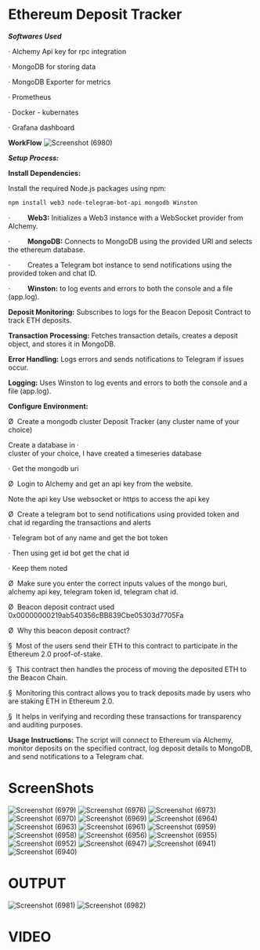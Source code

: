 # Ethereum Deposit Tracker

***Softwares Used***

·
Alchemy Api key for rpc integration


·
MongoDB for storing data

·
MongoDB Exporter for metrics

·
Prometheus

·
Docker - kubernates

·
Grafana dashboard


**WorkFlow**
![Screenshot (6980)](https://github.com/user-attachments/assets/52db8176-4db3-47da-85b0-3d87188b6ae4)

***Setup Process:***



**Install Dependencies:**



Install the required Node.js packages using npm:



```bash
npm install web3 node-telegram-bot-api mongodb Winston
```


·        
**Web3:** Initializes a Web3 instance with a WebSocket provider from Alchemy.

·        
**MongoDB:** Connects to MongoDB using the provided
URI and selects the ethereum database.

·        
Creates a Telegram bot instance to send
notifications using the provided token and chat ID.

·        
**Winston:** to log events and errors to both the
console and a file (app.log).



**Deposit Monitoring:**
Subscribes to logs for the Beacon Deposit Contract to track ETH deposits.

**Transaction Processing:**
Fetches transaction details, creates a deposit object, and stores it in MongoDB.

**Error Handling:**
Logs errors and sends notifications to Telegram if issues occur.

**Logging:**
Uses Winston to log events and errors to both the console and a file (app.log).



**Configure Environment:**

Ø 
Create a mongodb cluster Deposit Tracker (any
cluster name of your choice)


Create a database in
·    
cluster of your choice, I have created a timeseries database

·
Get the mongodb uri


Ø 
Login to Alchemy and get an api key from the
website.


Note the api key
Use websocket or https to
      access the api key

Ø 
Create a telegram bot to send notifications using
provided token and chat id regarding the transactions and alerts

·
Telegram bot of any name and get the bot token

·
Then using get id bot get the chat id 

·
Keep them noted


Ø 
Make sure you enter the correct inputs values of the mongo buri, alchemy api key, telegram token id, telegram chat id.

Ø 
Beacon deposit contract used 0x00000000219ab540356cBB839Cbe05303d7705Fa


Ø 
Why this beacon deposit contract?


§ 
Most of the users send their ETH to this
contract to participate in the Ethereum 2.0 proof-of-stake.


§ 
This contract then handles the process of moving
the deposited ETH to the Beacon Chain.


§ 
Monitoring this contract allows you to track
deposits made by users who are staking ETH in Ethereum 2.0.


§ 
It helps in verifying and recording these
transactions for transparency and auditing purposes.


**Usage Instructions:**
The script will connect to Ethereum via Alchemy, monitor deposits on the specified contract, log deposit details to MongoDB, and send notifications to a Telegram chat.


# ScreenShots


![Screenshot (6979)](https://github.com/user-attachments/assets/659a896c-c01b-4114-8372-8972cc9b3927)
![Screenshot (6976)](https://github.com/user-attachments/assets/92873142-8254-45f3-90a5-85dfe685b9a2)
![Screenshot (6973)](https://github.com/user-attachments/assets/31345a76-a6cf-4efc-8c91-8fe335604067)
![Screenshot (6970)](https://github.com/user-attachments/assets/2342d48f-677c-46c4-8668-aae17cbe441a)
![Screenshot (6969)](https://github.com/user-attachments/assets/4bb45fda-b546-4614-9b2c-dfb02114d55c)
![Screenshot (6964)](https://github.com/user-attachments/assets/61aade44-18ae-40ba-87a3-28b5624dd524)
![Screenshot (6963)](https://github.com/user-attachments/assets/62f80932-1c40-44e6-bca4-f4b8fa026cfd)
![Screenshot (6961)](https://github.com/user-attachments/assets/bb1eb2e7-2767-41c8-bdaf-cc11b246af1a)
![Screenshot (6959)](https://github.com/user-attachments/assets/3126034f-fba3-4cef-8098-6089afb11c5d)
![Screenshot (6958)](https://github.com/user-attachments/assets/3d6d34da-9767-4322-9511-5b60e5f68629)
![Screenshot (6956)](https://github.com/user-attachments/assets/7f58d083-9300-410c-b62b-db2e1ebb6752)
![Screenshot (6955)](https://github.com/user-attachments/assets/b5ed800c-c710-4673-93af-e3ef86172297)
![Screenshot (6952)](https://github.com/user-attachments/assets/3e148d09-fb0d-448a-a679-ef4dac1816e7)
![Screenshot (6947)](https://github.com/user-attachments/assets/91cf9639-5043-4043-b031-62c82d82d77b)
![Screenshot (6941)](https://github.com/user-attachments/assets/ccbbd8de-2b4e-484c-9179-1de7aa14eecc)
![Screenshot (6940)](https://github.com/user-attachments/assets/7bb43a44-da91-4763-9e37-587b09ccbaae)





# OUTPUT

![Screenshot (6981)](https://github.com/user-attachments/assets/cb46921d-7290-4d7e-930c-99f5d580cbe3)
![Screenshot (6982)](https://github.com/user-attachments/assets/02667e00-fe86-4281-a6d2-7ef966841102)

# VIDEO




 


